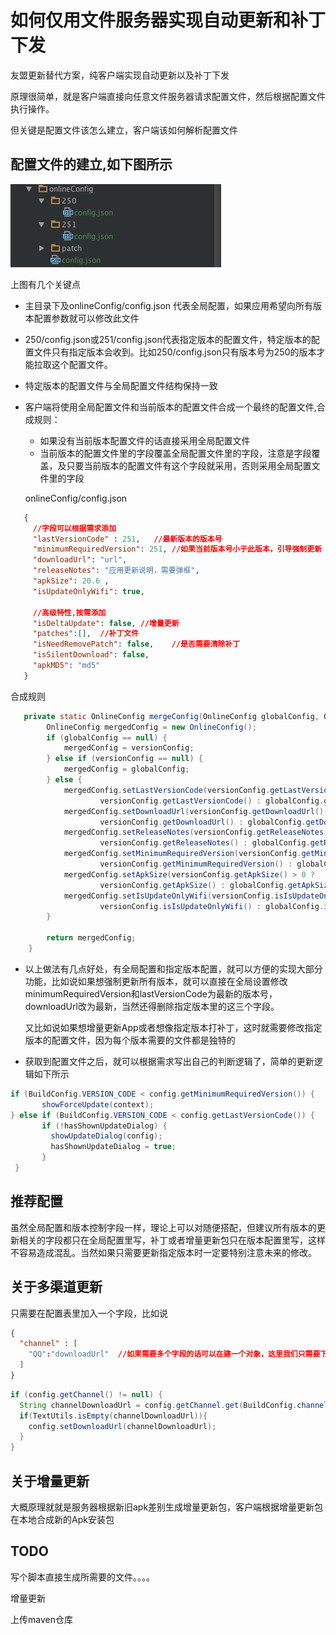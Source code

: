 # 如何仅用文件服务器实现自动更新和补丁下发

友盟更新替代方案，纯客户端实现自动更新以及补丁下发

原理很简单，就是客户端直接向任意文件服务器请求配置文件，然后根据配置文件执行操作。

但关键是配置文件该怎么建立，客户端该如何解析配置文件

## 配置文件的建立,如下图所示

![](image/image1.png)

上图有几个关键点

+ 主目录下及onlineConfig/config.json 代表全局配置，如果应用希望向所有版本配置参数就可以修改此文件

+ 250/config.json或251/config.json代表指定版本的配置文件，特定版本的配置文件只有指定版本会收到。比如250/config.json只有版本号为250的版本才能拉取这个配置文件。

+ 特定版本的配置文件与全局配置文件结构保持一致

+ 客户端将使用全局配置文件和当前版本的配置文件合成一个最终的配置文件,合成规则：

  + 如果没有当前版本配置文件的话直接采用全局配置文件
  + 当前版本的配置文件里的字段覆盖全局配置文件里的字段，注意是字段覆盖，及只要当前版本的配置文件有这个字段就采用，否则采用全局配置文件里的字段

   onlineConfig/config.json

```json
   {
     //字段可以根据需求添加
     "lastVersionCode" : 251,	//最新版本的版本号
     "minimumRequiredVersion": 251, //如果当前版本号小于此版本，引导强制更新
     "downloadUrl": "url",
     "releaseNotes": "应用更新说明，需要弹框",
     "apkSize": 20.6 ,
     "isUpdateOnlyWifi": true,

     //高级特性,按需添加
     "isDeltaUpdate": false, //增量更新
     "patches":[],	//补丁文件
     "isNeedRemovePatch": false,	//是否需要清除补丁
     "isSilentDownload": false,
     "apkMD5": "md5"
   }
```

   合成规则

```java
   private static OnlineConfig mergeConfig(OnlineConfig globalConfig, OnlineConfig versionConfig) {
        OnlineConfig mergedConfig = new OnlineConfig();
        if (globalConfig == null) {
            mergedConfig = versionConfig;
        } else if (versionConfig == null) {
            mergedConfig = globalConfig;
        } else {
            mergedConfig.setLastVersionCode(versionConfig.getLastVersionCode() > 0 ?
                    versionConfig.getLastVersionCode() : globalConfig.getLastVersionCode());
            mergedConfig.setDownloadUrl(versionConfig.getDownloadUrl() != null ?
                    versionConfig.getDownloadUrl() : globalConfig.getDownloadUrl());
            mergedConfig.setReleaseNotes(versionConfig.getReleaseNotes() != null ?
                    versionConfig.getReleaseNotes() : globalConfig.getReleaseNotes());
            mergedConfig.setMinimumRequiredVersion(versionConfig.getMinimumRequiredVersion() > 0 ?
                    versionConfig.getMinimumRequiredVersion() : globalConfig.getMinimumRequiredVersion());
            mergedConfig.setApkSize(versionConfig.getApkSize() > 0 ?
                    versionConfig.getApkSize() : globalConfig.getApkSize());
            mergedConfig.setIsUpdateOnlyWifi(versionConfig.isIsUpdateOnlyWifi() != null ?
                    versionConfig.isIsUpdateOnlyWifi() : globalConfig.isIsUpdateOnlyWifi());
        }

        return mergedConfig;
    }
```

+ 以上做法有几点好处，有全局配置和指定版本配置，就可以方便的实现大部分功能，比如说如果想强制更新所有版本，就可以直接在全局设置修改minimumRequiredVersion和lastVersionCode为最新的版本号，downloadUrl改为最新，当然还得删除指定版本里的这三个字段。

  又比如说如果想增量更新App或者想像指定版本打补丁，这时就需要修改指定版本的配置文件，因为每个版本需要的文件都是独特的

+ 获取到配置文件之后，就可以根据需求写出自己的判断逻辑了，简单的更新逻辑如下所示

```java
if (BuildConfig.VERSION_CODE < config.getMinimumRequiredVersion()) {
       showForceUpdate(context);
} else if (BuildConfig.VERSION_CODE < config.getLastVersionCode()) {
       if (!hasShownUpdateDialog) {
         showUpdateDialog(config);
         hasShownUpdateDialog = true;
       }
 }
```



## 推荐配置

虽然全局配置和版本控制字段一样，理论上可以对随便搭配，但建议所有版本的更新相关的字段都只在全局配置里写，补丁或者增量更新包只在版本配置里写，这样不容易造成混乱。当然如果只需要更新指定版本时一定要特别注意未来的修改。



## 关于多渠道更新

只需要在配置表里加入一个字段，比如说

```json
{
  "channel" : [
   	"QQ":"downloadUrl"	//如果需要多个字段的话可以在建一个对象，这里我们只需要下载地址不同就可以了
  ]
}
```

```java
if (config.getChannel() != null) {
  String channelDownloadUrl = config.getChannel.get(BuildConfig.channel);
  if(TextUtils.isEmpty(channelDownloadUrl)){
    config.setDownloadUrl(channelDownloadUrl);
  } 
}
```



## 关于增量更新

大概原理就就是服务器根据新旧apk差别生成增量更新包，客户端根据增量更新包在本地合成新的Apk安装包



## TODO

写个脚本直接生成所需要的文件。。。。

增量更新

上传maven仓库

